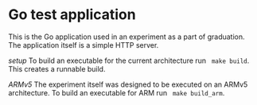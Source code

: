 # Go test application
This is the Go application used in an experiment as a part of graduation. The application itself is a simple HTTP server. 

*setup*
To build an executable for the current architecture run ` make build`. This creates a runnable build.

*ARMv5*
The experiment itself was designed to be executed on an ARMv5 architecture. To build an executable for ARM run ` make build_arm`.
